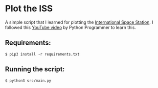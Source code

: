 # Plot the ISS

A simple script that I learned for plotting the [International Space Station](https://en.wikipedia.org/wiki/International_Space_Station). I followed this [YouTube video](https://www.youtube.com/watch?v=R6CCTuHast0) by Python Programmer to learn this.

## Requirements:

```
$ pip3 install -r requirements.txt
```

## Running the script:

```
$ python3 src/main.py
```
